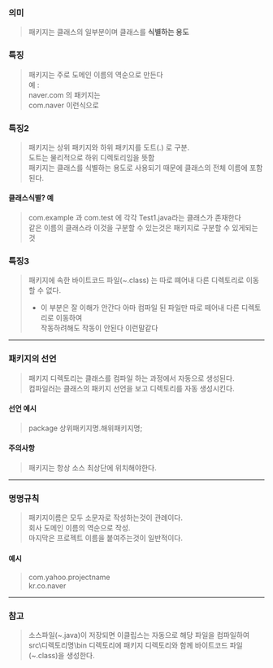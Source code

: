 ### 의미
> 패키지는 클래스의 일부분이며 클래스를 **식별하는 용도**  
### 특징 
> 패키지는 주로 도메인 이름의 역순으로 만든다  
> 예 :  
> naver.com 의 패키지는  
> com.naver 이런식으로  

### 특징2
> 패키지는 상위 패키지와 하위 패키지를 도트(.) 로 구분.  
> 도트는 물리적으로 하위 디렉토리임을 뜻함  
> 패키지는 클래스를 식별하는 용도로 사용되기 때문에 클래스의 전체 이름에 포함된다.  

#### 클래스식별? 예
> com.example 과 com.test 에 각각 Test1.java라는 클래스가 존재한다  
> 같은 이름의 클래스라 이것을 구분할 수 있는것은 패키지로 구분할 수 있게되는것

### 특징3
> 패키지에 속한 바이트코드 파일(~.class) 는 따로 뗴어내 다른 디렉토리로 이동할 수 없다.
> - 이 부분은 잘 이해가 안간다 아마 컴파일 된 파일만 따로 떼어내 다른 디렉토리로 이동하여  
> 작동하려해도 작동이 안된다 이런말같다

---
### 패키지의 선언
> 패키지 디렉토리는 클래스를 컴파일 하는 과정에서 자동으로 생성된다.  
> 컴파일러는 클래스의 패키지 선언을 보고 디렉토리를 자동 생성시킨다.  

#### 선언 예시
> package 상위패키지명.해위패키지명;

#### 주의사항
> 패키지는 항상 소스 최상단에 위치해야한다.

---
### 명명규칙
> 패키지이름은 모두 소문자로 작성하는것이 관례이다.  
> 회사 도메인 이름의 역순으로 작성.  
> 마지막은 프로젝트 이름을 붙여주는것이 일반적이다.

#### 예시
> com.yahoo.projectname  
> kr.co.naver  


---

### 참고
> 소스파일(~.java)이 저장되면 이클립스는 자동으로 해당 파일을 컴파일하여  
> src\디렉토리명\bin 디렉토리에 패키지 디렉토리와 함께 바이트코드 파일(~.class)을 생성한다.